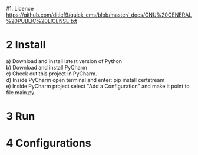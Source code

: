 #1. Licence
https://github.com/ditlef9/quick_cms/blob/master/_docs/GNU%20GENERAL%20PUBLIC%20LICENSE.txt

# 2 Install
a) Download and install latest version of Python<br />
b) Download and install PyCharm<br />
c) Check out this project in PyCharm. <br />
d) Inside PyCharm open terminal and enter: pip install certstream<br />
e) Inside PyCharm project select "Add a Configuration" and make it point to file main.py.


# 3 Run


# 4 Configurations

